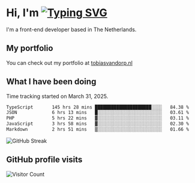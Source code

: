 # Hi, I'm [![Typing SVG](https://readme-typing-svg.demolab.com?font=Fira+Code&pause=1000&width=435&lines=tobiasvdorp)](https://git.io/typing-svg)

I'm a front-end developer based in The Netherlands.

## My portfolio

You can check out my portfolio at [tobiasvandorp.nl](https://www.tobiasvandorp.nl/)

## What I have been doing

Time tracking started on March 31, 2025.

<!--START_SECTION:waka-->

```txt
TypeScript       145 hrs 28 mins █████████████████████░░░░   84.38 %
JSON             6 hrs 13 mins   █░░░░░░░░░░░░░░░░░░░░░░░░   03.61 %
PHP              5 hrs 22 mins   ▓░░░░░░░░░░░░░░░░░░░░░░░░   03.11 %
JavaScript       3 hrs 58 mins   ▓░░░░░░░░░░░░░░░░░░░░░░░░   02.30 %
Markdown         2 hrs 51 mins   ▒░░░░░░░░░░░░░░░░░░░░░░░░   01.66 %
```

<!--END_SECTION:waka-->

![GitHub Streak](https://streak-stats.demolab.com?user=tobiasvdorp&theme=dark&hide_border=true&mode=weekly&background=36%2C6400A6%2C000000)

## GitHub profile visits

![Visitor Count](https://profile-counter.glitch.me/tobiasvdorp/count.svg)
